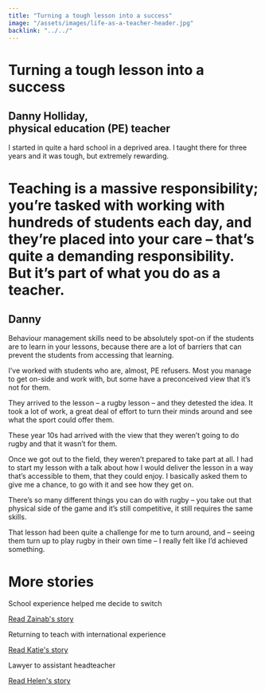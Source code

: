 ```yaml
---
title: "Turning a tough lesson into a success"
image: "/assets/images/life-as-a-teacher-header.jpg"
backlink: "../../"
---
```


<div class="content-wrapper">
    <div class="content__right">
    </div>
    <div class="content__left">
        <div class="stories">
            <h1>Turning a tough lesson into a success</h1>
            <div class="story-header">
                <div class="story-header__thumb" style="background-image:url('/assets/images/stories/stories-danny.jpg')"></div>
                <div class="story-header__label">
                    <h2>Danny Holliday,<br/> physical education (PE) teacher</h2>
                </div>
            </div>
            
   <p class="prominent">
               I started in quite a hard school in a deprived area. I taught there for three years and it was tough, but extremely rewarding.
            </p>
            
            
            
  <div>
                <div class="quote-block">
                    <span class="icon-quote"></span>
                    <h1>Teaching is a massive responsibility; you’re tasked with working with hundreds of students each day, and they’re placed into your care – that’s quite a demanding responsibility. But it’s part of what you do as a teacher.<span class="icon-quote quote-close"></span></h1>
                    <h2>Danny</h2>
                </div>
                
   
<p>Behaviour management skills need to be absolutely spot-on if the students are to learn in your lessons, because there are a lot of barriers that can prevent the students from accessing that learning.</p>

                
  </div>
                 
                 
  <p>I’ve worked with students who are, almost, PE refusers. Most you manage to get on-side and work with, but some have a preconceived view that it’s not for them.</p>
<p>They arrived to the lesson – a rugby lesson – and they detested the idea. It took a lot of work, a great deal of effort to turn their minds around and see what the sport could offer them.</p>
<p>These year 10s had arrived with the view that they weren’t going to do rugby and that it wasn’t for them.</p>
<p>Once we got out to the field, they weren’t prepared to take part at all. I had to start my lesson with a talk about how I would deliver the lesson in a way that’s accessible to them, that they could enjoy. I basically asked them to give me a chance, to go with it and see how they get on.</p>
<p>There’s so many different things you can do with rugby – you take out that physical side of the game and it’s still competitive, it still requires the same skills.</p>
<p>That lesson had been quite a challenge for me to turn around, and – seeing them turn up to play rugby in their own time – I really felt like I’d achieved something.</p>









   </div>
    </div>
</div>

<div class="more-stories">
    <h1 class="more-stories_header strapline">More stories</h1>
    <div class="more-stories__thumbs">
        <div class="more-stories__thumbs__thumb">
            <a href="/life-as-a-teacher/my-story-into-teaching/career-changers/school-experience-helped-me-decide-to-switch">
                <div class="more-stories__thumbs__thumb__img" style="background-image:url('/assets/images/stories/stories-zainab.jpg')"></div>
            </a>
            <div class="more-stories__thumbs__thumb__content">
                <p>School experience helped me decide to switch</p>
                <a class="git-link" href="/life-as-a-teacher/my-story-into-teaching/career-changers/school-experience-helped-me-decide-to-switch">Read Zainab's story  <i class="fas fa-chevron-right"></i></a>
            </div>
        </div>
        <div class="more-stories__thumbs__thumb">
            <a href="/life-as-a-teacher/my-story-into-teaching/international-career-changers/returning-to-teaching-with-international-experience">
                <div class="more-stories__thumbs__thumb__img" style="background-image:url('/assets/images/stories/stories-katie.png')"></div>
            </a>
            <div class="more-stories__thumbs__thumb__content">
                <p>Returning to teach with international experience</p>
                <a class="git-link" href="/life-as-a-teacher/my-story-into-teaching/international-career-changers/returning-to-teaching-with-international-experience">Read Katie's story  <i class="fas fa-chevron-right"></i></a>
            </div>
        </div>
        <div class="more-stories__thumbs__thumb">
            <a href="/life-as-a-teacher/my-story-into-teaching/career-progression/lawyer-to-assistant-teacher">
                <div class="more-stories__thumbs__thumb__img" style="background-image:url('/assets/images/stories/stories-helen.jpg')"></div>
            </a>
            <div class="more-stories__thumbs__thumb__content">
                <p>Lawyer to assistant headteacher</p>
                <a class="git-link" href="/life-as-a-teacher/my-story-into-teaching/career-progression/lawyer-to-assistant-teacher">Read Helen's story <i class="fas fa-chevron-right"></i></a>
            </div>
        </div>
    </div>
</div>





